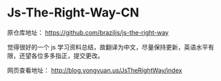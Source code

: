 Js-The-Right-Way-CN
===================

原仓库地址： https://github.com/braziljs/js-the-right-way

觉得很好的一个 js 学习资料总结，故翻译为中文，尽量保持更新，英语水平有限，还望各位多多指正，提交更改。

网页查看地址： http://blog.yongyuan.us/JsTheRightWay/index
